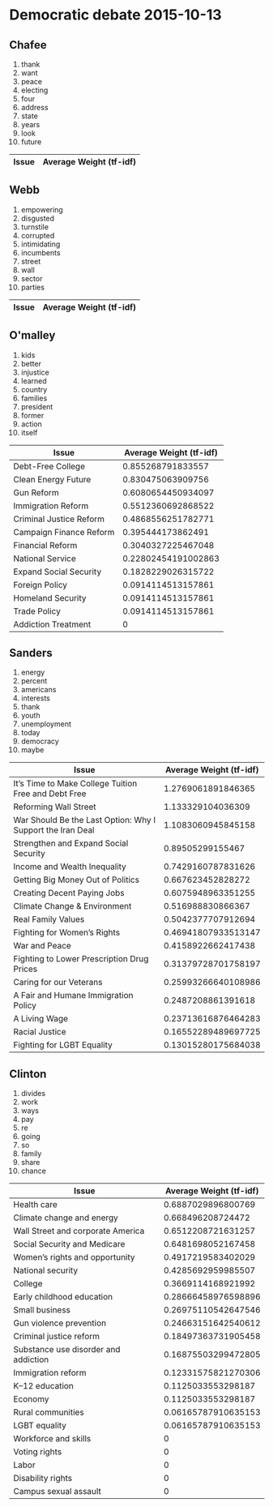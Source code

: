 # Democratic debate 2015-10-13


## Chafee
1. thank
2. want
3. peace
4. electing
5. four
6. address
7. state
8. years
9. look
10. future


|   Issue   | Average Weight (tf-idf) |
| --------- | ----------------------- |


## Webb
1. empowering
2. disgusted
3. turnstile
4. corrupted
5. intimidating
6. incumbents
7. street
8. wall
9. sector
10. parties


|   Issue   | Average Weight (tf-idf) |
| --------- | ----------------------- |


## O'malley
1. kids
2. better
3. injustice
4. learned
5. country
6. families
7. president
8. former
9. action
10. itself


|                   Issue                   |       Average Weight (tf-idf)       |
| ------------------------------------------ | ------------------------------------ |
| Debt-Free College                          | 0.855268791833557                    |
| Clean Energy Future                        | 0.830475063909756                    |
| Gun Reform                                 | 0.6080654450934097                   |
| Immigration Reform                         | 0.5512360692868522                   |
| Criminal Justice Reform                    | 0.4868556251782771                   |
| Campaign Finance Reform                    | 0.395444173862491                    |
| Financial Reform                           | 0.3040327225467048                   |
| National Service                           | 0.22802454191002863                  |
| Expand Social Security                     | 0.1828229026315722                   |
| Foreign Policy                             | 0.0914114513157861                   |
| Homeland Security                          | 0.0914114513157861                   |
| Trade Policy                               | 0.0914114513157861                   |
| Addiction Treatment                        | 0                                    |


## Sanders
1. energy
2. percent
3. americans
4. interests
5. thank
6. youth
7. unemployment
8. today
9. democracy
10. maybe


|                                     Issue                                     |             Average Weight (tf-idf)             |
| ----------------------------------------------------------------------------- | ----------------------------------------------- |
| It’s Time to Make College Tuition Free and Debt Free                          | 1.2769061891846365                              |
| Reforming Wall Street                                                         | 1.133329104036309                               |
| War Should Be the Last Option: Why I Support the Iran Deal                    | 1.1083060945845158                              |
| Strengthen and Expand Social Security                                         | 0.89505299155467                                |
| Income and Wealth Inequality                                                  | 0.7429160787831626                              |
| Getting Big Money Out of Politics                                             | 0.667623452828272                               |
| Creating Decent Paying Jobs                                                   | 0.6075948963351255                              |
| Climate Change & Environment                                                  | 0.516988830866367                               |
| Real Family Values                                                            | 0.5042377707912694                              |
| Fighting for Women’s Rights                                                   | 0.46941807933513147                             |
| War and Peace                                                                 | 0.4158922662417438                              |
| Fighting to Lower Prescription Drug Prices                                    | 0.31379728701758197                             |
| Caring for our Veterans                                                       | 0.25993266640108986                             |
| A Fair and Humane Immigration Policy                                          | 0.2487208861391618                              |
| A Living Wage                                                                 | 0.23713616876464283                             |
| Racial Justice                                                                | 0.16552289489697725                             |
| Fighting for LGBT Equality                                                    | 0.13015280175684038                             |


## Clinton
1. divides
2. work
3. ways
4. pay
5. re
6. going
7. so
8. family
9. share
10. chance


|                          Issue                          |            Average Weight (tf-idf)            |
| -------------------------------------------------------- | --------------------------------------------- |
| Health care                                              | 0.6887029896800769                            |
| Climate change and energy                                | 0.668496208724472                             |
| Wall Street and corporate America                        | 0.6512208721631257                            |
| Social Security and Medicare                             | 0.6481698052167458                            |
| Women’s rights and opportunity                           | 0.4917219583402029                            |
| National security                                        | 0.4285692959985507                            |
| College                                                  | 0.3669114168921992                            |
| Early childhood education                                | 0.28666458976598896                           |
| Small business                                           | 0.26975110542647546                           |
| Gun violence prevention                                  | 0.24663151642540612                           |
| Criminal justice reform                                  | 0.18497363731905458                           |
| Substance use disorder and addiction                     | 0.16875503299472805                           |
| Immigration reform                                       | 0.12331575821270306                           |
| K–12 education                                           | 0.1125033553298187                            |
| Economy                                                  | 0.1125033553298187                            |
| Rural communities                                        | 0.06165787910635153                           |
| LGBT equality                                            | 0.06165787910635153                           |
| Workforce and skills                                     | 0                                             |
| Voting rights                                            | 0                                             |
| Labor                                                    | 0                                             |
| Disability rights                                        | 0                                             |
| Campus sexual assault                                    | 0                                             |